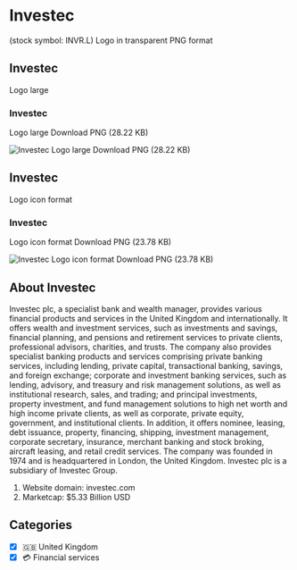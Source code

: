 # Investec
 (stock symbol: INVR.L) Logo in transparent PNG format

## Investec
 Logo large

### Investec
 Logo large Download PNG (28.22 KB)

![Investec
 Logo large Download PNG (28.22 KB)](/img/orig/INVR.L_BIG-d224c8a0.png)

## Investec
 Logo icon format

### Investec
 Logo icon format Download PNG (23.78 KB)

![Investec
 Logo icon format Download PNG (23.78 KB)](/img/orig/INVR.L-97c1d828.png)

## About Investec


Investec plc, a specialist bank and wealth manager, provides various financial products and services in the United Kingdom and internationally. It offers wealth and investment services, such as investments and savings, financial planning, and pensions and retirement services to private clients, professional advisors, charities, and trusts. The company also provides specialist banking products and services comprising private banking services, including lending, private capital, transactional banking, savings, and foreign exchange; corporate and investment banking services, such as lending, advisory, and treasury and risk management solutions, as well as institutional research, sales, and trading; and principal investments, property investment, and fund management solutions to high net worth and high income private clients, as well as corporate, private equity, government, and institutional clients. In addition, it offers nominee, leasing, debt issuance, property, financing, shipping, investment management, corporate secretary, insurance, merchant banking and stock broking, aircraft leasing, and retail credit services. The company was founded in 1974 and is headquartered in London, the United Kingdom. Investec plc is a subsidiary of Investec Group.

1. Website domain: investec.com
2. Marketcap: $5.33 Billion USD


## Categories
- [x] 🇬🇧 United Kingdom
- [x] 💳 Financial services
